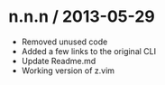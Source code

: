 
n.n.n / 2013-05-29 
==================

 * Removed unused code
 * Added a few links to the original CLI
 * Update Readme.md
 * Working version of z.vim
